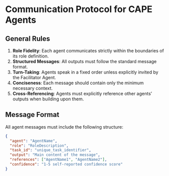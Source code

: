 # Communication Protocol for CAPE Agents

## General Rules
1. **Role Fidelity**: Each agent communicates strictly within the boundaries of its role definition.  
2. **Structured Messages**: All outputs must follow the standard message format.  
3. **Turn-Taking**: Agents speak in a fixed order unless explicitly invited by the Facilitator Agent.  
4. **Conciseness**: Each message should contain only the minimum necessary context.  
5. **Cross-Referencing**: Agents must explicitly reference other agents’ outputs when building upon them.  

## Message Format
All agent messages must include the following structure:

```json
{
  "agent": "AgentName",
  "role": "RoleDescription",
  "task_id": "unique_task_identifier",
  "output": "Main content of the message",
  "references": ["AgentName1", "AgentName2"],
  "confidence": "1-5 self-reported confidence score"
}